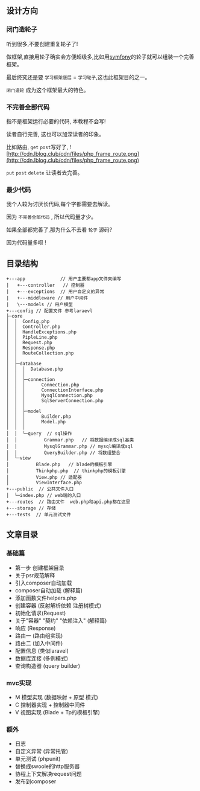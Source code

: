 ## 设计方向
### 闭门造轮子
听到很多,不要创建重复轮子了!

做框架,直接用轮子确实会方便超级多,比如用[symfony](http://www.symfonychina.com/doc/current/components/index.html)的轮子就可以组装一个完善框架。

最后终究还是要 `学习框架底层` = `学习轮子`,这也此框架目的之一。
 
`闭门造轮` 成为这个框架最大的特色。
### 不完善全部代码
指不是框架运行必要的代码, 本教程不会写!

读者自行完善, 这也可以加深读者的印象。

比如路由, `get` `post`写好了,
![http://cdn.lblog.club/cdn/files/php_frame_route.png](http://cdn.lblog.club/cdn/files/php_frame_route.png)

`put` `post` `delete` 让读者去完善。
### 最少代码
我个人较为讨厌长代码,每个字都需要去解读。

因为 `不完善全部代码` , 所以代码量才少。

如果全部都完善了,那为什么不去看 `轮子` 源码?

因为代码量多呗 !
## 目录结构
```
+---app             // 用户主要都app文件夹编写
|   +---controller   // 控制器
|   +---exceptions  // 用户自定义的异常
|   +---middleware // 用户中间件
|   \---models // 用户模型
+---config // 配置文件 参考laraevl
├─core
│  │  Config.php
│  │  Controller.php
│  │  HandleExceptions.php
│  │  PipleLine.php
│  │  Request.php
│  │  Response.php
│  │  RouteCollection.php
│  │
│  ├─database
│  │  │  Database.php
│  │  │
│  │  ├─connection
│  │  │      Connection.php 
│  │  │      ConnectionInterface.php
│  │  │      MysqlConnection.php
│  │  │      SqlServerConnection.php
│  │  │
│  │  ├─model
│  │  │      Builder.php
│  │  │      Model.php 
│  │  │
│  │  └─query  // sql操作
│  │          Grammar.php   // 将数据编译成sql基类
│  │          MysqlGrammar.php // mysql编译成sql
│  │          QueryBuilder.php // 将数组整合
│  └─view
│          Blade.php   // blade的模板引擎
│          Thinkphp.php  // thinkphp的模板引擎
│          View.php // 适配器
│          ViewInterface.php 
+---public  // 公共文件入口
│  └─index.php // web端的入口
+---routes  // 路由文件  web.php和api.php都在这里
+---storage // 存储 
+---tests  // 单元测试文件
```


## 文章目录
### 基础篇
* 第一步 创建框架目录  
* 关于psr规范解释
* 引入composer自动加载 
* composer自动加载 (解释篇) 
* 添加函数文件helpers.php
* 创建容器 (反射解析依赖 注册树模式) 
* 初始化请求(Request) 
* 关于"容器" "契约" "依赖注入" (解释篇)
* 响应 (Response) 
* 路由一 (路由组实现)
* 路由二 (加入中间件)
* 配置信息 (类似laravel)
* 数据库连接 (多例模式)
* 查询构造器 (query builder)
### mvc实现
* M 模型实现 (数据映射 + 原型 模式) 
* C 控制器实现 + 控制器中间件
* V 视图实现 (Blade + Tp的模板引擎)
### 额外
* 日志
* 自定义异常 (异常托管)
* 单元测试 (phpunit)
* 替换成swoole的http服务器 
* 协程上下文解决request问题
* 发布到composer
